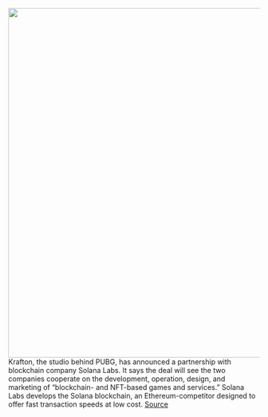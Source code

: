 <img src='https://cdn.vox-cdn.com/thumbor/hipnF5mOmETNKLjqINT-79tpxXs=/0x0:908x573/1200x800/filters:focal(382x215:526x359)/cdn.vox-cdn.com/uploads/chorus_image/image/70665961/3.Mortar_1024x576.0.jpg' width='700px' /><br/>
Krafton, the studio behind PUBG, has announced a partnership with blockchain company Solana Labs. It says the deal will see the two companies cooperate on the development, operation, design, and marketing of “blockchain- and NFT-based games and services.” Solana Labs develops the Solana blockchain, an Ethereum-competitor designed to offer fast transaction speeds at low cost.
<a href='https://www.theverge.com/2022/3/24/22994317/pubg-battlegrounds-nft-blockchain-krafton-solana'> Source <a/>
